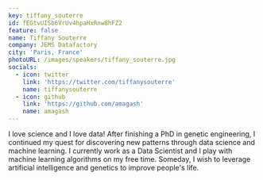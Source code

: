```yaml
---
key: tiffany_souterre
id: fEGtvUISb6VrUv4hpaHxRnw8hFZ2
feature: false
name: Tiffany Souterre
company: JEMS Datafactory
city: 'Paris, France'
photoURL: /images/speakers/tiffany_souterre.jpg
socials:
  - icon: twitter
    link: 'https://twitter.com/tiffanysouterre'
    name: tiffanysouterre
  - icon: github
    link: 'https://github.com/amagash'
    name: amagash
---
```

I love science and I love data! After finishing a PhD in genetic engineering, I continued my quest for discovering new patterns through data science and machine learning. I currently work as a Data Scientist and I play with machine learning algorithms on my free time. Someday, I wish to leverage artificial intelligence and genetics to improve people's life.